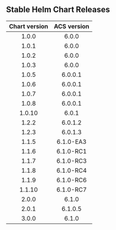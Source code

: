 ## Stable Helm Chart Releases

|Chart version|ACS version|
|:---:|:---:|
|1.0.0|6.0.0|
|1.0.1|6.0.0|
|1.0.2|6.0.0|
|1.0.3|6.0.0|
|1.0.5|6.0.0.1|
|1.0.6|6.0.0.1|
|1.0.7|6.0.0.1|
|1.0.8|6.0.0.1|
|1.0.10|6.0.1|
|1.2.2|6.0.1.2|
|1.2.3|6.0.1.3|
|1.1.5|6.1.0-EA3|
|1.1.6|6.1.0-RC1|
|1.1.7|6.1.0-RC3|
|1.1.8|6.1.0-RC4|
|1.1.9|6.1.0-RC6|
|1.1.10|6.1.0-RC7|
|2.0.0|6.1.0|
|2.0.1|6.1.0.5|
|3.0.0|6.1.0|